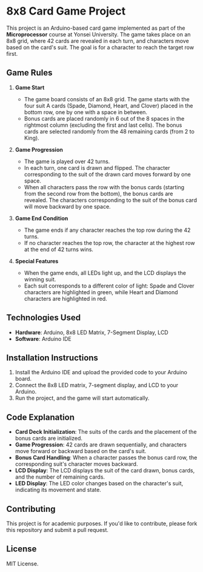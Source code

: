 # 8x8 Card Game Project

This project is an Arduino-based card game implemented as part of the **Microprocessor** course at Yonsei University. The game takes place on an 8x8 grid, where 42 cards are revealed in each turn, and characters move based on the card's suit. The goal is for a character to reach the target row first.

## Game Rules

1. **Game Start**  
   - The game board consists of an 8x8 grid. The game starts with the four suit A cards (Spade, Diamond, Heart, and Clover) placed in the bottom row, one by one with a space in between.
   - Bonus cards are placed randomly in 6 out of the 8 spaces in the rightmost column (excluding the first and last cells). The bonus cards are selected randomly from the 48 remaining cards (from 2 to King).

2. **Game Progression**  
   - The game is played over 42 turns.
   - In each turn, one card is drawn and flipped. The character corresponding to the suit of the drawn card moves forward by one space.
   - When all characters pass the row with the bonus cards (starting from the second row from the bottom), the bonus cards are revealed. The characters corresponding to the suit of the bonus card will move backward by one space.

3. **Game End Condition**  
   - The game ends if any character reaches the top row during the 42 turns.
   - If no character reaches the top row, the character at the highest row at the end of 42 turns wins.

4. **Special Features**  
   - When the game ends, all LEDs light up, and the LCD displays the winning suit.
   - Each suit corresponds to a different color of light: Spade and Clover characters are highlighted in green, while Heart and Diamond characters are highlighted in red.

## Technologies Used

- **Hardware**: Arduino, 8x8 LED Matrix, 7-Segment Display, LCD
- **Software**: Arduino IDE

## Installation Instructions

1. Install the Arduino IDE and upload the provided code to your Arduino board.
2. Connect the 8x8 LED matrix, 7-segment display, and LCD to your Arduino.
3. Run the project, and the game will start automatically.

## Code Explanation

- **Card Deck Initialization**: The suits of the cards and the placement of the bonus cards are initialized.
- **Game Progression**: 42 cards are drawn sequentially, and characters move forward or backward based on the card's suit.
- **Bonus Card Handling**: When a character passes the bonus card row, the corresponding suit's character moves backward.
- **LCD Display**: The LCD displays the suit of the card drawn, bonus cards, and the number of remaining cards.
- **LED Display**: The LED color changes based on the character's suit, indicating its movement and state.

## Contributing

This project is for academic purposes. If you'd like to contribute, please fork this repository and submit a pull request.

## License

MIT License.
